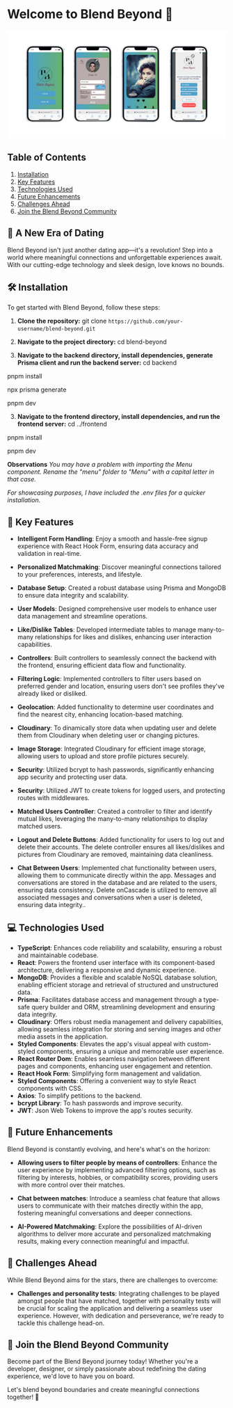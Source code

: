# Welcome to Blend Beyond 🚀

<p align="left">
  <img src="frontend/src/assets/visual.jpg" alt="Blend Beyond Visual" />
</p>

## Table of Contents
1. [Installation](#installation)
2. [Key Features](#key-features)
3. [Technologies Used](#technologies-used)
4. [Future Enhancements](#future-enhancements)
5. [Challenges Ahead](#challenges-ahead)
6. [Join the Blend Beyond Community](#join-the-blend-beyond-community)

## 🌟 **A New Era of Dating**

Blend Beyond isn't just another dating app—it's a revolution! Step into a world where meaningful connections and unforgettable experiences await. With our cutting-edge technology and sleek design, love knows no bounds.

<a name="installation"></a>

## 🛠️ **Installation**

To get started with Blend Beyond, follow these steps:

1. **Clone the repository:**
   git clone `https://github.com/your-username/blend-beyond.git`

2. **Navigate to the project directory:**
  cd blend-beyond


3. **Navigate to the backend directory, install dependencies, generate Prisma client and run the backend server:**
  cd backend

  pnpm install

  npx prisma generate

  pnpm dev


3. **Navigate to the frontend directory, install dependencies, and run the frontend server:**
  cd ../frontend

  pnpm install

  pnpm dev


**Observations**
  *You may have a problem with importing the Menu component. Rename the "menu" folder to "Menu" with a capital letter in that case.*

  *For showcasing purposes, I have included the .env files for a quicker installation.*

<a name="key-features"></a>

## 🚀 **Key Features**

- **Intelligent Form Handling**: Enjoy a smooth and hassle-free signup experience with React Hook Form, ensuring data accuracy and validation in real-time.
- **Personalized Matchmaking**: Discover meaningful connections tailored to your preferences, interests, and lifestyle.

- **Database Setup**: Created a robust database using Prisma and MongoDB to ensure data integrity and scalability.

- **User Models**: Designed comprehensive user models to enhance user data management and streamline operations.

- **Like/Dislike Tables**: Developed intermediate tables to manage many-to-many relationships for likes and dislikes, enhancing user interaction capabilities.

- **Controllers**: Built controllers to seamlessly connect the backend with the frontend, ensuring efficient data flow and functionality.

- **Filtering Logic**: Implemented controllers to filter users based on preferred gender and location, ensuring users don't see profiles they've already liked or disliked.

- **Geolocation**: Added functionality to determine user coordinates and find the nearest city, enhancing location-based matching.

- **Cloudinary**: To dinamically store data when updating user and delete them from Cloudinary when deleting user or changing pictures.

- **Image Storage**: Integrated Cloudinary for efficient image storage, allowing users to upload and store profile pictures securely.

- **Security**: Utilized bcrypt to hash passwords, significantly enhancing app security and protecting user data.

- **Security**: Utilized JWT to create tokens for logged users, and protecting routes with middlewares. 

- **Matched Users Controller**: Created a controller to filter and identify mutual likes, leveraging the many-to-many relationships to display matched users.

- **Logout and Delete Buttons**: Added functionality for users to log out and delete their accounts. The delete controller ensures all likes/dislikes and pictures from Cloudinary are removed, maintaining data cleanliness.

- **Chat Between Users**: Implemented chat functionality between users, allowing them to communicate directly within the app. Messages and conversations are stored in the database and are related to the users, ensuring data consistency. Delete onCascade is utilized to remove all associated messages and conversations when a user is deleted, ensuring data integrity..

<a name="technologies-used"></a>

## 💻 **Technologies Used**

- **TypeScript**: Enhances code reliability and scalability, ensuring a robust and maintainable codebase.
- **React**: Powers the frontend user interface with its component-based architecture, delivering a responsive and dynamic experience.
- **MongoDB**: Provides a flexible and scalable NoSQL database solution, enabling efficient storage and retrieval of structured and unstructured data.
- **Prisma**: Facilitates database access and management through a type-safe query builder and ORM, streamlining development and ensuring data integrity.
- **Cloudinary**: Offers robust media management and delivery capabilities, allowing seamless integration for storing and serving images and other media assets in the application.
- **Styled Components**: Elevates the app's visual appeal with custom-styled components, ensuring a unique and memorable user experience.
- **React Router Dom**: Enables seamless navigation between different pages and components, enhancing user engagement and retention.
- **React Hook Form**: Simplifying form management and validation.
- **Styled Components**: Offering a convenient way to style React components with CSS.
- **Axios**: To simplify petitions to the backend.
- **bcrypt Library**: To hash passwords and improve security.
- **JWT**: Json Web Tokens to improve the app's routes security.

<a name="future-enhancements"></a>

## 🌈 **Future Enhancements**

Blend Beyond is constantly evolving, and here's what's on the horizon:

- **Allowing users to filter people by means of controllers**: Enhance the user experience by implementing advanced filtering options, such as filtering by interests, hobbies, or compatibility scores, providing users with more control over their matches.

- **Chat between matches**:  Introduce a seamless chat feature that allows users to communicate with their matches directly within the app, fostering meaningful conversations and deeper connections.

- **AI-Powered Matchmaking**: Explore the possibilities of AI-driven algorithms to deliver more accurate and personalized matchmaking results, making every connection meaningful and impactful.

<a name="challenges-ahead"></a>

## 🚧 **Challenges Ahead**

While Blend Beyond aims for the stars, there are challenges to overcome:

- **Challenges and personality tests**: Integrating challenges to be played amongst people that have matched, together with personality tests will be crucial for scaling the application and delivering a seamless user experience. However, with dedication and perseverance, we're ready to tackle this challenge head-on.

<a name="join-the-blend-beyond-community"></a>

## 📣 **Join the Blend Beyond Community**

Become part of the Blend Beyond journey today! Whether you're a developer, designer, or simply passionate about redefining the dating experience, we'd love to have you on board.

Let's blend beyond boundaries and create meaningful connections together! 💖

